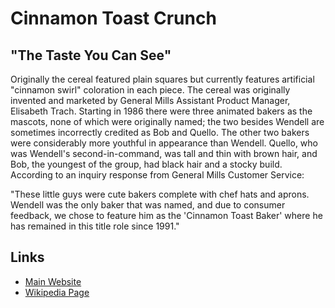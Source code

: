 # Cinnamon Toast Crunch

## "The Taste You Can See"

Originally the cereal featured plain squares but currently features artificial 
"cinnamon swirl" coloration in each piece. The cereal was originally invented 
and marketed by General Mills Assistant Product Manager, Elisabeth Trach. 
Starting in 1986 there were three animated bakers as the mascots, none of which 
were originally named; the two besides Wendell are sometimes incorrectly 
credited as Bob and Quello. The other two bakers were considerably more youthful
in appearance than Wendell. Quello, who was Wendell's second-in-command, was 
tall and thin with brown hair, and Bob, the youngest of the group, had black 
hair and a stocky build. According to an inquiry response from General Mills 
Customer Service:

"These little guys were cute bakers complete with chef hats and aprons. Wendell
was the only baker that was named, and due to consumer feedback, we chose to 
feature him as the 'Cinnamon Toast Baker' where he has remained in this title 
role since 1991."

## Links

- [Main Website](https://www.generalmills.com/en/Brands/Cereals/cinnamon-toast-crunch)
- [Wikipedia Page](https://en.wikipedia.org/wiki/Cinnamon_Toast_Crunch)